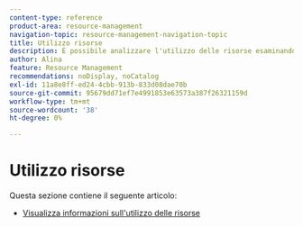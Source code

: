 ```yaml
---
content-type: reference
product-area: resource-management
navigation-topic: resource-management-navigation-topic
title: Utilizzo risorse
description: È possibile analizzare l'utilizzo delle risorse esaminando il report sull'utilizzo in più progetti o per un solo progetto alla volta.
author: Alina
feature: Resource Management
recommendations: noDisplay, noCatalog
exl-id: 11a8e8ff-ed24-4cbb-913b-833d08dae70b
source-git-commit: 95679dd71ef7e4991853e63573a387f26321159d
workflow-type: tm+mt
source-wordcount: '38'
ht-degree: 0%

---
```


# Utilizzo risorse

Questa sezione contiene il seguente articolo:

* [Visualizza informazioni sull&#39;utilizzo delle risorse](../../resource-mgmt/resource-utilization/view-utilization-information.md)
